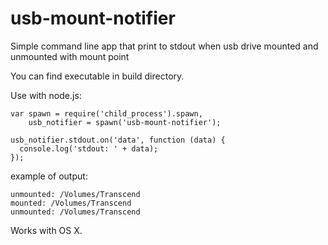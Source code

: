 # usb-mount-notifier
Simple command line app that print to stdout when usb drive mounted and unmounted with mount point

You can find executable in build directory.

Use with node.js:
```
var spawn = require('child_process').spawn,
    usb_notifier = spawn('usb-mount-notifier');

usb_notifier.stdout.on('data', function (data) {
  console.log('stdout: ' + data);
});
```

example of output:
```
unmounted: /Volumes/Transcend
mounted: /Volumes/Transcend
unmounted: /Volumes/Transcend
```

Works with OS X.
